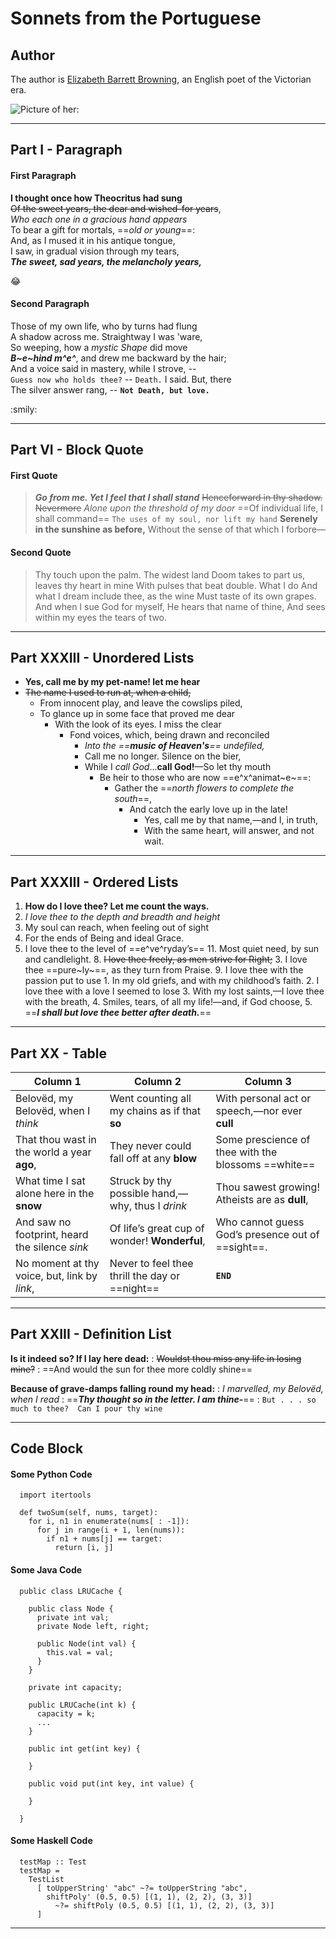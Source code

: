 # Sonnets from the Portuguese  

## Author

The author is [Elizabeth Barrett Browning](https://en.wikipedia.org/wiki/Elizabeth_Barrett_Browning "A brief Introduction to Browning"), an English poet of the Victorian era.


![Picture of her: ](https://upload.wikimedia.org/wikipedia/commons/6/68/Elizabeth_Barrett_Browning.jpg "Elizabeth Barrett Browning")

***

## Part I - Paragraph

#### First Paragraph

**I thought once how Theocritus had sung**   
~~Of the sweet years, the dear and wished-for years~~,  
*Who each one in a gracious hand appears*  
To bear a gift for mortals, ==*old or young*==:  
And, as I mused it in his antique tongue,  
I saw, in gradual vision through my tears,  
***The sweet, sad years, the melancholy years,***  

:joy:

#### Second Paragraph

Those of my own life, who by turns had flung  
A shadow across me. Straightway I was 'ware,  
So weeping, how a *mystic Shape* did move  
***B~e~hind m^e^***, and drew me backward by the hair;  
And a voice said in mastery, while I strove, --  
`Guess now who holds thee?` -- `Death.` I said. But, there  
The silver answer rang, -- **`Not Death, but love.`**  

:smily:

---

## Part VI - Block Quote

#### First Quote 

> ***Go from me.  Yet I feel that I shall stand***
> ~~Henceforward in thy shadow.  Nevermore~~
> *Alone upon the threshold of my door*
> ==Of individual life, I shall command==
> `The uses of my soul, nor lift my hand`
> **Serenely in the sunshine as before,**
> Without the sense of that which I forbore—

#### Second Quote

> Thy touch upon the palm.  The widest land
> Doom takes to part us, leaves thy heart in mine
> With pulses that beat double.  What I do
> And what I dream include thee, as the wine
> Must taste of its own grapes.  And when I sue
> God for myself, He hears that name of thine,
> And sees within my eyes the tears of two.

___

## Part XXXIII - Unordered Lists

- **Yes, call me by my pet-name! let me hear**
- ~~The name I used to run at, when a child,~~
  - From innocent play, and leave the cowslips piled,
  - To glance up in some face that proved me dear  
    - With the look of its eyes. I miss the clear
      - Fond voices, which, being drawn and reconciled
        - *Into the ==**music of Heaven's**== undefiled,*
        - Call me no longer. Silence on the bier,
        - While I *call God*...**call God!**—So let thy mouth
          - Be heir to those who are now ==e^x^animat~e~==:
            - Gather the ==*north flowers to complete the south*==,
              - And catch the early love up in the late!
                - Yes, call me by that name,—and I, in truth,
                - With the same heart, will answer, and not wait. 
********

## Part XXXIII - Ordered Lists

1. **How do I love thee?  Let me count the ways.**
2. *I love thee to the depth and breadth and height*
3. My soul can reach, when feeling out of sight
4. For the ends of Being and ideal Grace.
  5. I love thee to the level of ==e^ve^ryday’s==
     11. Most quiet need, by sun and candlelight.
        8. ~~I love thee freely, as men strive for Right;~~
        3. I love thee ==pure~ly~==, as they turn from Praise.
        9. I love thee with the passion put to use
           1.  In my old griefs, and with my childhood’s faith.
           2.  I love thee with a love I seemed to lose
           3.  With my lost saints,—I love thee with the breath,
           4.  Smiles, tears, of all my life!—and, if God choose,
           5.  ==***I shall but love thee better after death.***==
---------

## Part XX - Table 

| Column 1 | Column 2 | Column 3 |
| ---- | ---- | ---- |
| Belovëd, my Belovëd, when I *think* | Went counting all my chains as if that **so** | With personal act or speech,—nor ever **cull** |
| That thou wast in the world a year **ago**, | They never could fall off at any **blow** | Some prescience of thee with the blossoms ==white== |
| What time I sat alone here in the **snow** | Struck by thy possible hand,—why, thus I *drink* | Thou sawest growing!  Atheists are as **dull**, |
| And saw no footprint, heard the silence *sink* | Of life’s great cup of wonder!  **Wonderful**, | Who cannot guess God’s presence out of ==sight==. |
| No moment at thy voice, but, link by *link*, | Never to feel thee thrill the day or ==night== | **`END`** |
________

## Part XXIII - Definition List 

**Is it indeed so?  If I lay here dead:**
: ~~Wouldst thou miss any life in losing mine?~~
: ==And would the sun for thee more coldly shine==

**Because of grave-damps falling round my head:**
: *I marvelled, my Belovëd, when I read*
: ==***Thy thought so in the letter.  I am thine-***==
: `But . . . so much to thee?  Can I pour thy wine`

---

## Code Block

#### Some Python Code

```
  import itertools

  def twoSum(self, nums, target):
    for i, n1 in enumerate(nums[ : -1]):
      for j in range(i + 1, len(nums)):
        if n1 + nums[j] == target:
          return [i, j]
```

#### Some Java Code 

```
  public class LRUCache {

    public class Node {
      private int val;
      private Node left, right;

      public Node(int val) {
        this.val = val;
      }
    }

    private int capacity;

    public LRUCache(int k) {
      capacity = k;
      ...
    }

    public int get(int key) {

    }

    public void put(int key, int value) {

    }

  }
```

#### Some Haskell Code 

```
  testMap :: Test
  testMap =
    TestList
      [ toUpperString' "abc" ~?= toUpperString "abc",
        shiftPoly' (0.5, 0.5) [(1, 1), (2, 2), (3, 3)]
          ~?= shiftPoly (0.5, 0.5) [(1, 1), (2, 2), (3, 3)]
      ]

```

______________
